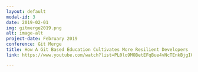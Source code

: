 ```yaml
---
layout: default
modal-id: 3
date: 2019-02-01
img: gitmerge2019.png
alt: image-alt
project-date: February 2019
conference: Git Merge
title: How A Git Based Education Cultivates More Resilient Developers
link: https://www.youtube.com/watch?list=PL0lo9MOBetEFqBue4vNcTEnkBjgIQU1Q3&v=NPE7rA5887c

---
```

